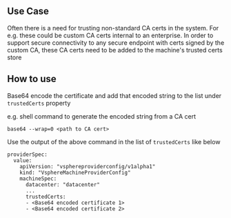 ## Use Case
Often there is a need for trusting non-standard CA certs in the system. For e.g. these could be custom CA certs internal to an enterprise. In order to support secure connectivity to any secure endpoint with certs signed by the custom CA, these CA certs need to be added to the machine's trusted certs store

## How to use
Base64 encode the certificate and add that encoded string to the list under `trustedCerts` property

e.g. shell command to generate the encoded string from a CA cert
```
base64 --wrap=0 <path to CA cert>
```
Use the output of the above command in the list of `trustedCerts` like below
```
providerSpec:
  value:
    apiVersion: "vsphereproviderconfig/v1alpha1"
    kind: "VsphereMachineProviderConfig"
    machineSpec:
      datacenter: "datacenter"
      ...
      trustedCerts:
      - <Base64 encoded certificate 1>
      - <Base64 encoded certificate 2>
```
